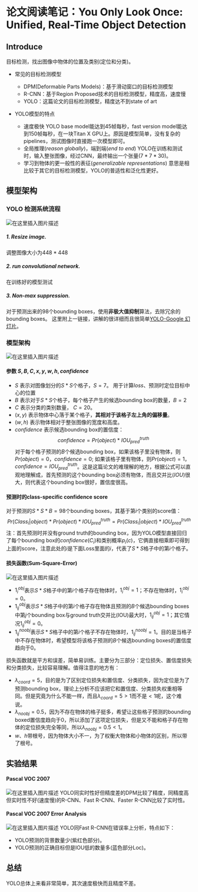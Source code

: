# 论文阅读笔记：You Only Look Once: Unified, Real-Time Object Detection

## Introduce
目标检测，找出图像中物体的位置及类别(定位和分类)。
- 常见的目标检测模型
	- DPM(Deformable Parts Models)：基于滑动窗口的目标检测模型
	- R-CNN：基于Region Proposed技术的目标检测模型，精度高，速度慢
	- YOLO：这篇论文的目标检测模型，精度达不到state of art

- YOLO模型的特点
	- 速度极快
	YOLO base model能达到45帧每秒，fast version model能达到150帧每秒，在一块Titan X GPU上。原因是模型简单，没有复杂的pipelines，测试图像时直接跑一次模型即可。
	- 全局推理($reason$ $globally$)，端到端($end$ $to$ $end$)
	YOLO在训练和测试时，输入整张图像，经过CNN，最终输出一个张量($7*7*30$)。
	- 学习到物体的更一般性的表征($generalizable$ $representations$)
	意思是相比较于其它的目标检测模型，YOLO的普适性和泛化性更好。

## 模型架构
### YOLO 检测系统流程
![在这里插入图片描述](./detection-system.png)
##### 1. Resize image.
调整图像大小为$448*448$

##### 2. run convolutional network.
在训练好的模型测试

##### 3. Non-max suppression.
对于预测出来的98个bounding boxes，使用**非极大值抑制**算法，去除冗余的bounding boxes。
这里附上一链接，讲解的很详细而且很简单[YOLO-Google 幻灯片](https://docs.google.com/presentation/d/1aeRvtKG21KHdD5lg6Hgyhx5rPq_ZOsGjG5rJ1HP7BbA/pub?start=false&loop=false&delayms=3000&slide=id.p)。


### 模型架构
![在这里插入图片描述](./architecture.png)
#### 参数 $S, B, C, x, y, w, h, confidence$
- $S$ 表示对图像划分的$S*S$个格子，$S=7$。
用于计算$loss$、预测时定位目标中心的位置
- $B$ 表示对于$S*S$个格子，每个格子产生的候选bounding box的数量，$B=2$
- $C$ 表示分类的类别数量， $C=20$。
- $(x,y)$ 表示物体中心落于某个格子，**其相对于该格子左上角的偏移量**。
- $(w,h)$ 表示物体相对于整张图像的宽度和高度。
- $confidence$ 表示候选bounding box的置信度：
$$ confidence = Pr(object)*IOU_{pred}^{truth} $$
对于每个格子预测的$B$个候选bounding box，如果该格子里没有物体，则$Pr(object)=0$，$confidence=0$; 如果该格子里有物体，则$Pr(object)=1$，$confidence = IOU_{pred}^{truth}$。这是这篇论文的难理解的地方，根据公式可以直观地理解成，首先预测的这个bounding box必须有物体，而且交并比($IOU$)很大，则代表这个bounding box很好，置信度很高。


#### 预测时的class-specific confidence score
对于预测的$S*S*B=98$个bounding boxes，其基于第$i$个类别的score值：
$$Pr(Class_{i}|object)*Pr(object)*IOU_{pred}^{truth}=Pr(Class_{i}|object)*IOU_{pred}^{truth}$$
注：首先预测时并没有ground truth的bounding box，因为YOLO模型直接回归了每个bounding box的$confidence$($C_{i}$)和类别概率$p_i(c)$，它俩直接相乘即可得到上面的score，注意此处的$i$是下面Loss里面的$i$，代表了$S*S$格子中的第$i$个格子。

#### 损失函数(Sum-Square-Error)
![在这里插入图片描述](./loss.png)

- $1_{i}^{obj}$表示$S*S$格子中的第$i$个格子存在物体时，$1_{i}^{obj}=1$；不存在物体时，$1_{i}^{obj}=0$。
- $1_{ij}^{obj}$表示$S*S$格子中的第$i$个格子存在物体且预测的$B$个候选bounding boxes中第$j$个bounding box与ground truth交并比(IOU)最大时，$1_{ij}^{obj}=1$；其它情况$1_{ij}^{obj}=0$。
- $1_{ij}^{noobj}$表示$S*S$格子中的第$i$个格子不存在物体时，$1_{ij}^{noobj}=1$。目的是当格子中不存在物体时，希望模型将该格子预测的$B$个候选bounding boxes的置信度趋向于0。


损失函数就是平方和误差，简单易训练。主要分为三部分：定位损失、置信度损失和分类损失，比较容易理解。值得注意的地方有：
- $\lambda_{coord}=5$，目的是为了区别定位损失和置信度、分类损失，因为定位是为了预测bounding box，理论上分析不应该把它和置信度、分类损失权重相等同。但是究竟为什么不能一样，而且$\lambda_{coord}=5 > 1$而不是$< 1$呢，这个难说。
- $\lambda_{noobj}=0.5$，因为不存在物体的格子挺多，希望让这些格子预测的bounding boxed置信度趋向于0，所以添加了这项定位损失，但是又不能和格子存在物体的定位损失完全等同，所以$\lambda_{noobj}=0.5 < 1$。
- $w、h$带根号，因为物体大小不一，为了权衡大物体和小物体的区别，所以带了根号。

## 实验结果
#### Pascal VOC 2007
![在这里插入图片描述](./result1.png)
YOLO同实时性好但精度差的DPM比较了精度，同精度高但实时性不好(速度慢)的R-CNN、Fast R-CNN、Faster R-CNN比较了实时性。

#### Pascal VOC 2007 Error Analysis
![在这里插入图片描述](./result2.png)
YOLO同Fast R-CNN在错误率上分析，特点如下：
- YOLO预测的背景数量少(紫红色部分)。
- YOLO预测的正确目标但是IOU低的数量多(蓝色部分Loc)。

## 总结
YOLO总体上来看非常简单，其次速度极快而且精度不差。

